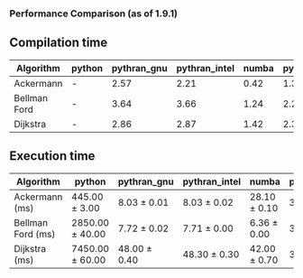 ### Performance Comparison (as of 1.9.1)
## Compilation time
Algorithm                 | python                    | pythran_gnu               | pythran_intel             | numba                     | pyccel_fortran_gnu        | pyccel_c_gnu              | pyccel_fortran_intel      | pyccel_c_intel           
------------------------- | ------------------------- | ------------------------- | ------------------------- | ------------------------- | ------------------------- | ------------------------- | ------------------------- | -------------------------
Ackermann                 | -                         | 2.57                      | 2.21                      | 0.42                      | 1.31                      | 1.25                      | -                         | -                        
Bellman Ford              | -                         | 3.64                      | 3.66                      | 1.24                      | 2.28                      | 2.24                      | -                         | -                        
Dijkstra                  | -                         | 2.86                      | 2.87                      | 1.42                      | 2.38                      | 2.29                      | -                         | -                        

## Execution time
Algorithm                 | python                    | pythran_gnu               | pythran_intel             | numba                     | pyccel_fortran_gnu        | pyccel_c_gnu              | pyccel_fortran_intel      | pyccel_c_intel           
------------------------- | ------------------------- | ------------------------- | ------------------------- | ------------------------- | ------------------------- | ------------------------- | ------------------------- | -------------------------
Ackermann (ms)            | 445.00 $\pm$ 3.00         | 8.03 $\pm$ 0.01           | 8.03 $\pm$ 0.02           | 28.10 $\pm$ 0.10          | 3.17 $\pm$ 0.00           | 3.30 $\pm$ 0.00           | -                         | -                        
Bellman Ford (ms)         | 2850.00 $\pm$ 40.00       | 7.72 $\pm$ 0.02           | 7.71 $\pm$ 0.00           | 6.36 $\pm$ 0.00           | 3.84 $\pm$ 0.00           | 6.45 $\pm$ 0.01           | -                         | -                        
Dijkstra (ms)             | 7450.00 $\pm$ 60.00       | 48.00 $\pm$ 0.40          | 48.30 $\pm$ 0.30          | 42.00 $\pm$ 0.70          | 36.50 $\pm$ 0.40          | 50.40 $\pm$ 0.50          | -                         | -                        
